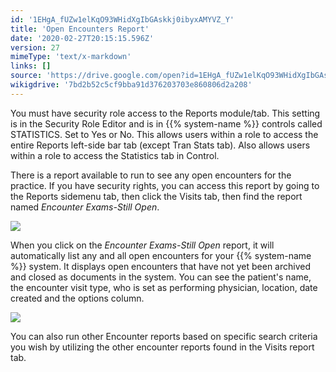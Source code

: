 ```yaml
---
id: '1EHgA_fUZw1elKqO93WHidXgIbGAskkj0ibyxAMYVZ_Y'
title: 'Open Encounters Report'
date: '2020-02-27T20:15:15.596Z'
version: 27
mimeType: 'text/x-markdown'
links: []
source: 'https://drive.google.com/open?id=1EHgA_fUZw1elKqO93WHidXgIbGAskkj0ibyxAMYVZ_Y'
wikigdrive: '7bd2b52c5cf9bba91d376203703e860806d2a208'
---
```

You must have security role access to the Reports module/tab. This setting is in the Security Role Editor and is in {{% system-name %}} controls called STATISTICS. Set to Yes or No. This allows users within a role to access the entire Reports left-side bar tab (except Tran Stats tab). Also allows users within a role to access the Statistics tab in Control.

There is a report available to run to see any open encounters for the practice. If you have security rights, you can access this report by going to the Reports sidemenu tab, then click the Visits tab, then find the report named *Encounter Exams-Still Open*.

![](../open-encounters-report.assets/4da77e6019c202cf97b47eb18917e4ec.png)

When you click on the *Encounter Exams-Still Open* report, it will automatically list any and all open encounters for your {{% system-name %}} system. It displays open encounters that have not yet been archived and closed as documents in the system. You can see the patient's name, the encounter visit type, who is set as performing physician, location, date created and the options column.

![](../open-encounters-report.assets/5ac682b84402099d71c7b8363d0ea5a5.png)

You can also run other Encounter reports based on specific search criteria you wish by utilizing the other encounter reports found in the Visits report tab.
